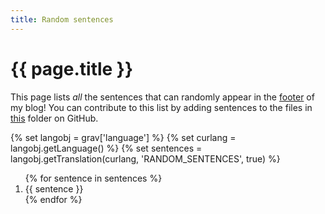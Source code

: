 ```yaml
---
title: Random sentences
---
```


<link rel="stylesheet" type="text/css" href="https://mathspp.com/random-sentences/highlighting.css">

<h1> {{ page.title }} </h1>

This page lists <i>all</i> the sentences that can randomly appear in the <a href="#footer">footer</a> of my blog! You can contribute to this list by adding sentences to the files in <a class='external-link no-image' target='_blank' href='https://github.com/rojergs/mathspp/tree/master/languages/'>this</a> folder on GitHub.

{% set langobj  = grav['language'] %}
{% set curlang  = langobj.getLanguage() %}
{% set sentences = langobj.getTranslation(curlang, 'RANDOM_SENTENCES', true) %}

<ol>
{% for sentence in sentences %}
    <li id="li{{loop.index}}"><a class="anchor" id="{{loop.index}}"></a> {{ sentence }} </li>
{% endfor %}
</ol>

<script type="text/javascript" src="https://mathspp.com/random-sentences/highlighting.js"></script>
